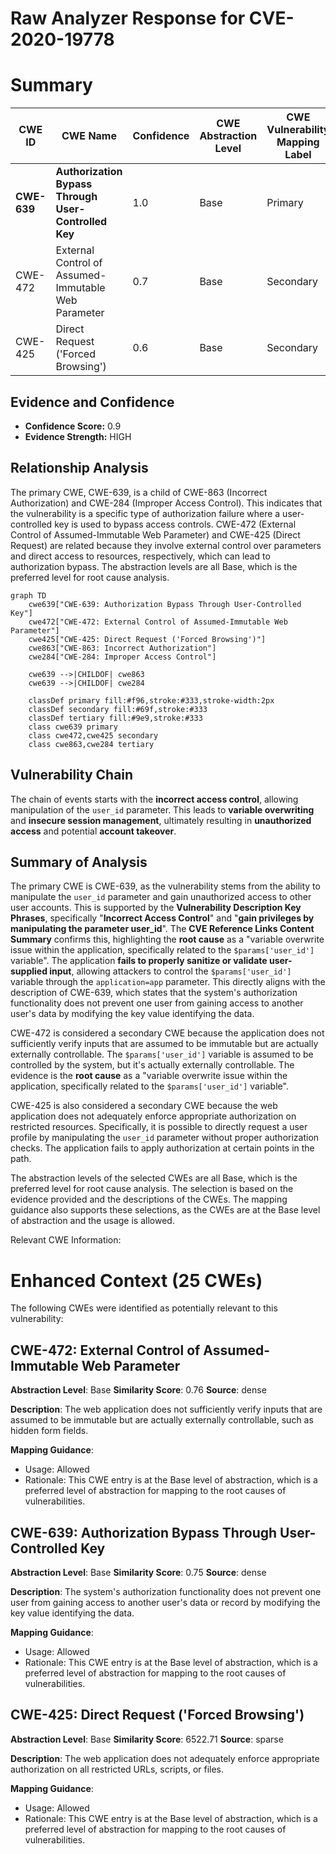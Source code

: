 # Raw Analyzer Response for CVE-2020-19778

# Summary
| CWE ID | CWE Name | Confidence | CWE Abstraction Level | CWE Vulnerability Mapping Label | CWE-Vulnerability Mapping Notes |
|---|---|---|---|---|---|
| **CWE-639** | **Authorization Bypass Through User-Controlled Key** | 1.0 | Base | Primary | Allowed |
| CWE-472 | External Control of Assumed-Immutable Web Parameter | 0.7 | Base | Secondary | Allowed |
| CWE-425 | Direct Request ('Forced Browsing') | 0.6 | Base | Secondary | Allowed |

## Evidence and Confidence

*   **Confidence Score:** 0.9
*   **Evidence Strength:** HIGH

## Relationship Analysis
The primary CWE, CWE-639, is a child of CWE-863 (Incorrect Authorization) and CWE-284 (Improper Access Control). This indicates that the vulnerability is a specific type of authorization failure where a user-controlled key is used to bypass access controls. CWE-472 (External Control of Assumed-Immutable Web Parameter) and CWE-425 (Direct Request) are related because they involve external control over parameters and direct access to resources, respectively, which can lead to authorization bypass. The abstraction levels are all Base, which is the preferred level for root cause analysis.

```mermaid
graph TD
    cwe639["CWE-639: Authorization Bypass Through User-Controlled Key"]
    cwe472["CWE-472: External Control of Assumed-Immutable Web Parameter"]
    cwe425["CWE-425: Direct Request ('Forced Browsing')"]
    cwe863["CWE-863: Incorrect Authorization"]
    cwe284["CWE-284: Improper Access Control"]

    cwe639 -->|CHILDOF| cwe863
    cwe639 -->|CHILDOF| cwe284

    classDef primary fill:#f96,stroke:#333,stroke-width:2px
    classDef secondary fill:#69f,stroke:#333
    classDef tertiary fill:#9e9,stroke:#333
    class cwe639 primary
    class cwe472,cwe425 secondary
    class cwe863,cwe284 tertiary
```

## Vulnerability Chain
The chain of events starts with the **incorrect access control**, allowing manipulation of the `user_id` parameter. This leads to **variable overwriting** and **insecure session management**, ultimately resulting in **unauthorized access** and potential **account takeover**.

## Summary of Analysis
The primary CWE is CWE-639, as the vulnerability stems from the ability to manipulate the `user_id` parameter and gain unauthorized access to other user accounts. This is supported by the **Vulnerability Description Key Phrases**, specifically "**Incorrect Access Control**" and "**gain privileges by manipulating the parameter user_id**". The **CVE Reference Links Content Summary** confirms this, highlighting the **root cause** as a "variable overwrite issue within the application, specifically related to the `$params['user_id']` variable". The application **fails to properly sanitize or validate user-supplied input**, allowing attackers to control the `$params['user_id']` variable through the `application=app` parameter. This directly aligns with the description of CWE-639, which states that the system's authorization functionality does not prevent one user from gaining access to another user's data by modifying the key value identifying the data.

CWE-472 is considered a secondary CWE because the application does not sufficiently verify inputs that are assumed to be immutable but are actually externally controllable. The `$params['user_id']` variable is assumed to be controlled by the system, but it's actually externally controllable. The evidence is the **root cause** as a "variable overwrite issue within the application, specifically related to the `$params['user_id']` variable".

CWE-425 is also considered a secondary CWE because the web application does not adequately enforce appropriate authorization on restricted resources. Specifically, it is possible to directly request a user profile by manipulating the `user_id` parameter without proper authorization checks. The application fails to apply authorization at certain points in the path.

The abstraction levels of the selected CWEs are all Base, which is the preferred level for root cause analysis. The selection is based on the evidence provided and the descriptions of the CWEs. The mapping guidance also supports these selections, as the CWEs are at the Base level of abstraction and the usage is allowed.

Relevant CWE Information:

# Enhanced Context (25 CWEs)
The following CWEs were identified as potentially relevant to this vulnerability:

## CWE-472: External Control of Assumed-Immutable Web Parameter
**Abstraction Level**: Base
**Similarity Score**: 0.76
**Source**: dense

**Description**:
The web application does not sufficiently verify inputs that are assumed to be immutable but are actually externally controllable, such as hidden form fields.

**Mapping Guidance**:
- Usage: Allowed
- Rationale: This CWE entry is at the Base level of abstraction, which is a preferred level of abstraction for mapping to the root causes of vulnerabilities.

## CWE-639: Authorization Bypass Through User-Controlled Key
**Abstraction Level**: Base
**Similarity Score**: 0.75
**Source**: dense

**Description**:
The system's authorization functionality does not prevent one user from gaining access to another user's data or record by modifying the key value identifying the data.

**Mapping Guidance**:
- Usage: Allowed
- Rationale: This CWE entry is at the Base level of abstraction, which is a preferred level of abstraction for mapping to the root causes of vulnerabilities.

## CWE-425: Direct Request ('Forced Browsing')
**Abstraction Level**: Base
**Similarity Score**: 6522.71
**Source**: sparse

**Description**:
The web application does not adequately enforce appropriate authorization on all restricted URLs, scripts, or files.

**Mapping Guidance**:
- Usage: Allowed
- Rationale: This CWE entry is at the Base level of abstraction, which is a preferred level of abstraction for mapping to the root causes of vulnerabilities.